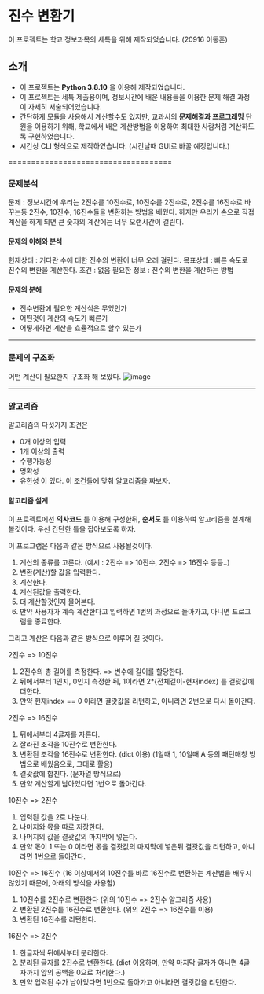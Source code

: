 # 진수 변환기
이 프로젝트는 학교 정보과목의 세특을 위해 제작되었습니다. (20916 이동훈)

## 소개
+ 이 프로젝트는 **Python 3.8.10** 을 이용해 제작되었습니다.
+ 이 프로젝트는 세특 제출용이며, 정보시간에 배운 내용들을 이용한 문제 해결 과정이 자세히 서술되어있습니다.
+ 간단하게 모듈을 사용해서 계산할수도 있지만, 교과서의 **문제해결과 프로그래밍** 단원을 이용하기 위해, 학교에서 배운 계산방법을 이용하여 최대한 사람처럼 계산하도록 구현하였습니다.
+ 시간상 CLI 형식으로 제작하였습니다. (시간날때 GUI로 바꿀 예정입니다.)

====================================
### 문제분석
문제 : 정보시간에 우리는 2진수를 10진수로, 10진수를 2진수로, 2진수를 16진수로 바꾸는등 2진수, 10진수, 16진수들을 변환하는 방법을 배웠다.
하지만 우리가 손으로 직접 계산을 하게 되면 큰 숫자의 계산에는 너무 오랜시간이 걸린다.


#### 문제의 이해와 분석

현재상태 : 커다란 수에 대한 진수의 변환이 너무 오래 걸린다.
목표상태 : 빠른 속도로 진수의 변환을 계산한다.
조건 : 없음
필요한 정보 : 진수의 변환을 계산하는 방법


#### 문제의 분해
+ 진수변환에 필요한 계산식은 무었인가
+ 어떤것이 계산의 속도가 빠른가
+ 어떻게하면 계산을 효율적으로 할수 있는가

------------------------------------
### 문제의 구조화
어떤 계산이 필요한지 구조화 해 보았다.
![image](https://user-images.githubusercontent.com/77449586/124903715-330c8a80-e01f-11eb-9b9b-b928bc78f2c0.png)

------------------------------------
### 알고리즘
알고리즘의 다섯가지 조건은
* 0개 이상의 입력
* 1개 이상의 출력
* 수행가능성
* 명확성
* 유한성
이 있다. 이 조건들에 맞춰 알고리즘을 짜보자.

#### 알고리즘 설계
이 프로젝트에선 **의사코드** 를 이용해 구성한뒤, **순서도** 를 이용하여 알고리즘을 설계해볼것이다. 우선 간단한 틀을 잡아보도록 하자.

이 프로그램은 다음과 같은 방식으로 사용될것이다.
1. 계산의 종류를 고른다. (예시 : 2진수 => 10진수, 2진수 => 16진수 등등..)
2. 변환(계산)할 값을 입력한다.
3. 계산한다.
4. 계산된값을 출력한다.
5. 더 계산할것인지 물어본다.
6. 만약 사용자가 계속 계산한다고 입력하면 1번의 과정으로 돌아가고, 아니면 프로그램을 종료한다.

그리고 계산은 다음과 같은 방식으로 이루어 질 것이다.

2진수 => 10진수
1. 2진수의 총 길이를 측정한다. => 변수에 길이를 할당한다.
2. 뒤에서부터 1인지, 0인지 측정한 뒤, 1이라면 2*{전체길이-현재index} 를 결괏값에 더한다.
3. 만약 현재index == 0 이라면 결괏값을 리턴하고, 아니라면 2번으로 다시 돌아간다.

2진수 => 16진수
1. 뒤에서부터 4글자를 자른다.
2. 잘라진 조각을 10진수로 변환한다.
3. 변환된 조각을 16진수로 변환한다. (dict 이용) (1일때 1, 10일때 A 등의 패턴매칭 방법으로 배웠음으로, 그대로 활용)
4. 결괏괎에 합친다. (문자열 방식으로)
5. 만약 계산할게 남아있다면 1번으로 돌아간다.

10진수 => 2진수
1. 입력된 값을 2로 나눈다.
2. 나머지와 몫을 따로 저장한다.
3. 나머지의 값을 결괏값의 마지막에 넣는다.
4. 만약 몫이 1 또는 0 이라면 몫을 결괏값의 마지막에 넣은뒤 결괏값을 리턴하고, 아니라면 1번으로 돌아간다.

10진수 => 16진수 (16 이상에서의 10진수를 바로 16진수로 변환하는 계산법을 배우지 않았기 때문에, 아래의 방식을 사용함)
1. 10진수를 2진수로 변환한다 (위의 10진수 => 2진수 알고리즘 사용)
2. 변환된 2진수를 16진수로 변환한다. (위의 2진수 => 16진수를 이용)
3. 변환된 16진수를 리턴한다.

16진수 => 2진수
1. 한글자씩 뒤에서부터 분리한다.
2. 분리된 글자를 2진수로 변환한다. (dict 이용하며, 만약 마지막 글자가 아니면 4글자까지 앞의 공백을 0으로 처리한다.)
3. 만약 입력된 수가 남아있다면 1번으로 돌아가고 아니라면 결괏값을 리턴한다.


